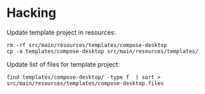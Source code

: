 # Hacking

Update template project in resources:

```
rm -rf src/main/resources/templates/compose-desktop
cp -a templates/compose-desktop src/main/resources/templates/
```

Update list of files for template project:

```
find templates/compose-desktop/ -type f  | sort > src/main/resources/templates/compose-desktop.files
```
